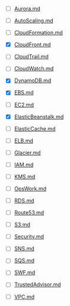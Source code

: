 - [ ] [Aurora.md](./aws-study/Aurora.md)

- [ ] [AutoScaling.md](./aws-study/AutoScaling.md)

- [ ] [CloudFormation.md](./aws-study/CloudFormation.md)

- [X] [CloudFront.md](./aws-study/CloudFront.md)

- [ ] [CloudTrail.md](./aws-study/CloudTrail.md)

- [ ] [CloudWatch.md](./aws-study/CloudWatch.md)

- [X] [DynamoDB.md](./aws-study/DynamoDB.md)

- [X] [EBS.md](./aws-study/EBS.md)

- [ ] [EC2.md](./aws-study/EC2.md)

- [X] [ElasticBeanstalk.md](./aws-study/ElasticBeanstalk.md)

- [ ] [ElasticCache.md](./aws-study/ElasticCache.md)

- [ ] [ELB.md](./aws-study/ELB.md)

- [ ] [Glacier.md](./aws-study/Glacier.md)

- [ ] [IAM.md](./aws-study/IAM.md)

- [ ] [KMS.md](./aws-study/KMS.md)

- [ ] [OpsWork.md](./aws-study/OpsWork.md)

- [ ] [RDS.md](./aws-study/RDS.md)

- [ ] [Route53.md](./aws-study/Route53.md)

- [ ] [S3.md](./aws-study/S3.md)

- [ ] [Security.md](./aws-study/Security.md)

- [ ] [SNS.md](./aws-study/SNS.md)

- [ ] [SQS.md](./aws-study/SQS.md)

- [ ] [SWF.md](./aws-study/SWF.md)

- [ ] [TrustedAdvisor.md](./aws-study/TrustedAdvisor.md)

- [ ] [VPC.md](./aws-study/VPC.md)
